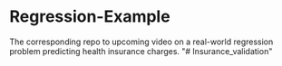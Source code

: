 # Regression-Example
The corresponding repo to upcoming video on a real-world regression problem predicting health insurance charges.
"# Insurance_validation" 
